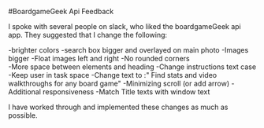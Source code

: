 
#BoardgameGeek Api Feedback

I spoke with several people on slack, who liked the boardgameGeek api app. They suggested that I change the following:

-brighter colors
-search box bigger and overlayed on main photo
-Images bigger
-Float images left and right
-No rounded corners    
-More space between elements and heading
-Change instructions text case
-Keep user in task space
-Change text to :" Find stats and video walkthroughs for any board game"
-Minimizing scroll (or add arrow)
-Additional responsiveness
-Match Title texts with window text

I have worked through and implemented these changes as much as possible.
